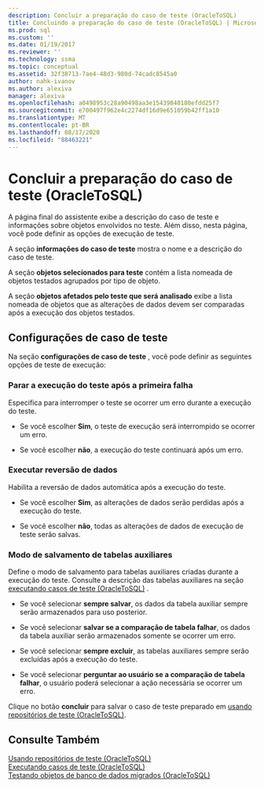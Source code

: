```yaml
---
description: Concluir a preparação do caso de teste (OracleToSQL)
title: Concluindo a preparação do caso de teste (OracleToSQL) | Microsoft Docs
ms.prod: sql
ms.custom: ''
ms.date: 01/19/2017
ms.reviewer: ''
ms.technology: ssma
ms.topic: conceptual
ms.assetid: 32f38713-7ae4-48d3-980d-74cadc8545a0
author: nahk-ivanov
ms.author: alexiva
manager: alexiva
ms.openlocfilehash: a0498953c28a90498aa3e15439840180efdd25f7
ms.sourcegitcommit: e700497f962e4c2274df16d9e651059b42ff1a10
ms.translationtype: MT
ms.contentlocale: pt-BR
ms.lasthandoff: 08/17/2020
ms.locfileid: "88463221"
---
```

# <a name="finishing-test-case-preparation-oracletosql"></a>Concluir a preparação do caso de teste (OracleToSQL)
A página final do assistente exibe a descrição do caso de teste e informações sobre objetos envolvidos no teste. Além disso, nesta página, você pode definir as opções de execução de teste.  
  
A seção **informações do caso de teste** mostra o nome e a descrição do caso de teste.  
  
A seção **objetos selecionados para teste** contém a lista nomeada de objetos testados agrupados por tipo de objeto.  
  
A seção **objetos afetados pelo teste que será analisado** exibe a lista nomeada de objetos que as alterações de dados devem ser comparadas após a execução dos objetos testados.  
  
## <a name="test-case-settings"></a>Configurações de caso de teste  
Na seção **configurações de caso de teste** , você pode definir as seguintes opções de teste de execução:  
  
### <a name="stop-test-execution-after-first-failure"></a>Parar a execução do teste após a primeira falha  
Especifica para interromper o teste se ocorrer um erro durante a execução do teste.  
  
-   Se você escolher **Sim**, o teste de execução será interrompido se ocorrer um erro.  
  
-   Se você escolher **não**, a execução do teste continuará após um erro.  
  
### <a name="perform-data-rollback"></a>Executar reversão de dados  
Habilita a reversão de dados automática após a execução do teste.  
  
-   Se você escolher **Sim**, as alterações de dados serão perdidas após a execução do teste.  
  
-   Se você escolher **não**, todas as alterações de dados de execução de teste serão salvas.  
  
### <a name="auxiliary-tables-saving-mode"></a>Modo de salvamento de tabelas auxiliares  
Define o modo de salvamento para tabelas auxiliares criadas durante a execução do teste. Consulte a descrição das tabelas auxiliares na seção [executando casos de teste &#40;OracleToSQL&#41;](../../ssma/oracle/running-test-cases-oracletosql.md) .  
  
-   Se você selecionar **sempre salvar**, os dados da tabela auxiliar sempre serão armazenados para uso posterior.  
  
-   Se você selecionar **salvar se a comparação de tabela falhar**, os dados da tabela auxiliar serão armazenados somente se ocorrer um erro.  
  
-   Se você selecionar **sempre excluir**, as tabelas auxiliares sempre serão excluídas após a execução do teste.  
  
-   Se você selecionar **perguntar ao usuário se a comparação de tabela falhar**, o usuário poderá selecionar a ação necessária se ocorrer um erro.  
  
Clique no botão **concluir** para salvar o caso de teste preparado em [usando repositórios de teste (OracleToSQL)](https://msdn.microsoft.com/f941cce4-d3e3-4aeb-a88a-4f101a97a9f4).  
  
## <a name="see-also"></a>Consulte Também  
[Usando repositórios de teste &#40;OracleToSQL&#41;](../../ssma/oracle/using-test-repositories-oracletosql.md)  
[Executando casos de teste &#40;OracleToSQL&#41;](../../ssma/oracle/running-test-cases-oracletosql.md)  
[Testando objetos de banco de dados migrados &#40;OracleToSQL&#41;](../../ssma/oracle/testing-migrated-database-objects-oracletosql.md)  
  

